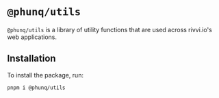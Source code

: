# `@phunq/utils`

`@phunq/utils` is a library of utility functions that are used across rivvi.io's web applications.

## Installation

To install the package, run:

```bash
pnpm i @phunq/utils
```
